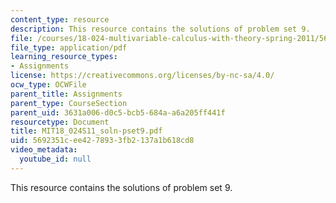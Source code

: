 ```yaml
---
content_type: resource
description: This resource contains the solutions of problem set 9.
file: /courses/18-024-multivariable-calculus-with-theory-spring-2011/5692351cee4278933fb2137a1b618cd8_MIT18_024S11_soln-pset9.pdf
file_type: application/pdf
learning_resource_types:
- Assignments
license: https://creativecommons.org/licenses/by-nc-sa/4.0/
ocw_type: OCWFile
parent_title: Assignments
parent_type: CourseSection
parent_uid: 3631a006-d0c5-bcb5-684a-a6a205ff441f
resourcetype: Document
title: MIT18_024S11_soln-pset9.pdf
uid: 5692351c-ee42-7893-3fb2-137a1b618cd8
video_metadata:
  youtube_id: null
---
```

This resource contains the solutions of problem set 9.